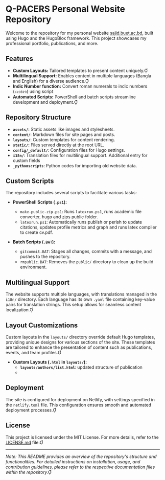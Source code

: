 # Q-PACERS Personal Website Repository

Welcome to the repository for my personal website [sajid.buet.ac.bd](https://sajid.buet.ac.bd), built using Hugo and the HugoBlox framework. This project showcases my professional portfolio, publications, and more.

## Features

- **Custom Layouts:** Tailored templates to present content uniquely.
- **Multilingual Support:** Enables content in multiple languages (Bangla and English) for a diverse audience.
- **Indic Number function:** Convert roman numerals to indic numbers (১২৩৪৫৬) using script
- **Automated Scripts:** PowerShell and batch scripts streamline development and deployment.

## Repository Structure

- **`assets/`**: Static assets like images and stylesheets.
- **`content/`**: Markdown files for site pages and posts.
- **`layouts/`**: Custom templates for content rendering.
- **`static/`**: Files served directly at the root URL.
- **`config/_default/`**: Configuration files for Hugo settings.
- **`i18n/`**: Translation files for multilingual support. Additional entry for custom fields
- **`_pythonscripts`**: Python codes for importing old website data.

## Custom Scripts

The repository includes several scripts to facilitate various tasks:

- **PowerShell Scripts (`.ps1`):**
  - `make-public-zip.ps1`: Runs `latexrun.ps1`, runs academic file converter, hugo and zips public folder.
  - `latexrun.ps1`: Automatically runs publish or perish to update citations, updates profile metrics and graph and runs latex compiler to create cv.pdf.

- **Batch Scripts (`.BAT`):**
  - `gitcommit.BAT`: Stages all changes, commits with a message, and pushes to the repository.
  - `rmpublic.BAT`: Removes the `public/` directory to clean up the build environment.


## Multilingual Support

The website supports multiple languages, with translations managed in the `i18n/` directory. Each language has its own `.yaml` file containing key-value pairs for translation strings. This setup allows for seamless content localization.

## Layout Customizations

Custom layouts in the `layouts/` directory override default Hugo templates, providing unique designs for various sections of the site. These templates are tailored to enhance the presentation of content such as publications, events, and team profiles.
- **Custom Layouts (`.html` in `layouts/`):**
  - **`layouts/authors/list.html`**: updated structure of publication
  - 

## Deployment

The site is configured for deployment on Netlify, with settings specified in the `netlify.toml` file. This configuration ensures smooth and automated deployment processes.

## License

This project is licensed under the MIT License. For more details, refer to the [LICENSE.md](LICENSE.md) file.

---

*Note: This README provides an overview of the repository's structure and functionalities. For detailed instructions on installation, usage, and contribution guidelines, please refer to the respective documentation files within the repository.* 